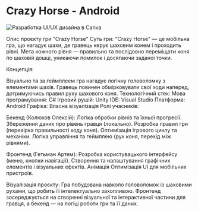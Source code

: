 # Crazy Horse - Android

![Разработка UI/UX дизайна в Canva](https://github.com/Kolyhov/Horse_android/blob/main/IMAGE%202025-02-09%2013%3A49%3A20.jpg)


Опис проєкту гри "Crazy Horse"
Суть гри:
"Crazy Horse" — це мобільна гра, що нагадує шахи, де гравець керує шаховим конем і проходить рівні. Мета кожного рівня — правильно та послідовно переміщати коня по шаховій дошці, уникаючи помилок і досягаючи заданої точки.

Концепція:

Візуально та за геймплеєм гра нагадує логічну головоломку з елементами шахів.
Гравець повинен обмірковувати свої ходи наперед, дотримуючись правил руху шахового коня.
Технологічний стек:
Мова програмування: C#
Ігровий рушій: Unity
IDE: Visual Studio
Платформа: Android
Графіка: Власна візуалізація
Ролі учасників:

Бекенд (Колюхов Олексій):
Логіка обробки рівнів та їхньої прогресії.
Збереження даних про рівень гравця (локально).
Розробка правил гри (перевірка правильності ходу коня).
Оптимізація ігрового циклу та механіки.
Логіка управління та геймплею (рух коня, перехід між рівнями).

Фронтенд (Гетьман Артем):
Розробка користувацького інтерфейсу (меню, кнопки навігації).
Створення та налаштування графічних елементів і візуальних ефектів.
Анімація
Оптимізація UI для мобільних пристроїв.

Візуалізація проєкту:
Гра побудована навколо головоломок із шаховими рухами, що робить її інтелектуально захопливою. Фронтенд зосереджується на створенні візуальної та інтерактивної частини для гравця, а бекенд — на логіці роботи гри та її даних.
